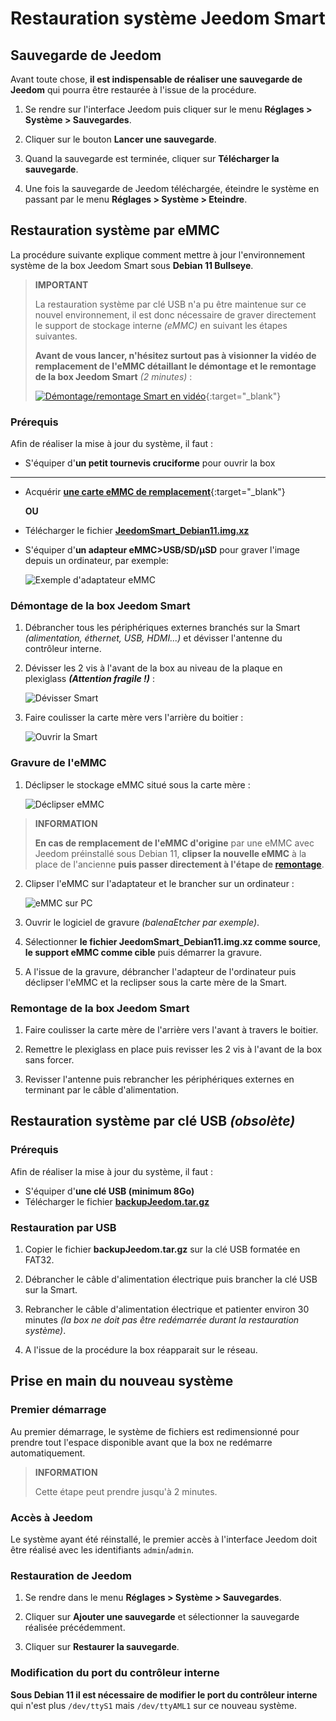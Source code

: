 # Restauration système Jeedom Smart

## Sauvegarde de Jeedom

Avant toute chose, **il est indispensable de réaliser une sauvegarde de Jeedom** qui pourra être restaurée à l'issue de la procédure.

1. Se rendre sur l'interface Jeedom puis cliquer sur le menu **Réglages > Système > Sauvegardes**.

2. Cliquer sur le bouton **Lancer une sauvegarde**.

3. Quand la sauvegarde est terminée, cliquer sur **Télécharger la sauvegarde**.

4. Une fois la sauvegarde de Jeedom téléchargée, éteindre le système en passant par le menu **Réglages > Système > Eteindre**.

## Restauration système par eMMC

La procédure suivante explique comment mettre à jour l'environnement système de la box Jeedom Smart sous **Debian 11 Bullseye**.

>**IMPORTANT**
>
>La restauration système par clé USB n'a pu être maintenue sur ce nouvel environnement, il est donc nécessaire de graver directement le support de stockage interne *(eMMC)* en suivant les étapes suivantes.
>
>**Avant de vous lancer, n'hésitez surtout pas à visionner la vidéo de remplacement de l'eMMC  détaillant le démontage et le remontage de la box Jeedom Smart** *(2 minutes)* :
>
>[![Démontage/remontage Smart en vidéo](https://img.youtube.com/vi/lUhtP687s2E/hqdefault.jpg)](https://youtu.be/lUhtP687s2E){:target="_blank"}

### Prérequis

Afin de réaliser la mise à jour du système, il faut :

- S'équiper d'**un petit tournevis cruciforme** pour ouvrir la box

---

- Acquérir [**une carte eMMC de remplacement**](https://www.domadoo.fr/fr/controleurs-adaptateurs/5539-jeedom-carte-memoire-emmc-16go-de-remplacement-pour-jeedom-smart.html){:target="_blank"}

	**OU**

- Télécharger le fichier [**JeedomSmart_Debian11.img.xz**](https://images.jeedom.com/smart/JeedomSmart_Debian11.img.xz)
- S'équiper d'**un adapteur eMMC>USB/SD/µSD** pour graver l'image depuis un ordinateur, par exemple:

	![Exemple d'adaptateur eMMC](./images/emmc_adapter.jpg)

### Démontage de la box Jeedom Smart

1. Débrancher tous les périphériques externes branchés sur la Smart *(alimentation, éthernet, USB, HDMI...)* et dévisser l'antenne du contrôleur interne.

2. Dévisser les 2 vis à l'avant de la box au niveau de la plaque en plexiglass ***(Attention fragile !)***  :

	 ![Dévisser Smart](./images/smart_unscrew.jpg)

3. Faire coulisser la carte mère vers l'arrière du boitier :

	 ![Ouvrir la Smart](./images/smart_open.jpg)

### Gravure de l'eMMC

1. Déclipser le stockage eMMC situé sous la carte mère :

	 ![Déclipser eMMC](./images/smart_emmc.jpg)

>**INFORMATION**
>
>**En cas de remplacement de l'eMMC d'origine** par une eMMC avec Jeedom préinstallé sous Debian 11, **clipser la nouvelle eMMC** à la place de l'ancienne **puis passer directement à l'étape de [remontage](#Remontage%20de%20la%20box%20Jeedom%20Smart)**.

2. Clipser l'eMMC sur l'adaptateur et le brancher sur un ordinateur :

	 ![eMMC sur PC](./images/emmc_to_pc.jpg)

3. Ouvrir le logiciel de gravure *(balenaEtcher par exemple)*.

4. Sélectionner **le fichier JeedomSmart_Debian11.img.xz comme source**, **le support eMMC comme cible** puis démarrer la gravure.

5. A l'issue de la gravure, débrancher l'adapteur de l'ordinateur puis déclipser l'eMMC et la reclipser sous la carte mère de la Smart.

### Remontage de la box Jeedom Smart

1. Faire coulisser la carte mère de l'arrière vers l'avant à travers le boitier.

2. Remettre le plexiglass en place puis revisser les 2 vis à l'avant de la box sans forcer.

3. Revisser l'antenne puis rebrancher les périphériques externes en terminant par le câble d'alimentation.

## Restauration système par clé USB *(obsolète)*

### Prérequis

Afin de réaliser la mise à jour du système, il faut :

- S'équiper d'**une clé USB (minimum 8Go)**
- Télécharger le fichier [**backupJeedom.tar.gz**](https://images.jeedom.com/smart/backupJeedom.tar.gz)

### Restauration par USB

1. Copier le fichier **backupJeedom.tar.gz** sur la clé USB formatée en FAT32.

2. Débrancher le câble d'alimentation électrique puis brancher la clé USB sur la Smart.

3. Rebrancher le câble d'alimentation électrique et patienter environ 30 minutes *(la box ne doit pas être redémarrée durant la restauration système)*.

4. A l'issue de la procédure la box réapparait sur le réseau.

## Prise en main du nouveau système

### Premier démarrage

Au premier démarrage, le système de fichiers est redimensionné pour prendre tout l'espace disponible avant que la box ne redémarre automatiquement.

>**INFORMATION**
>
>Cette étape peut prendre jusqu'à 2 minutes.

### Accès à Jeedom

Le système ayant été réinstallé, le premier accès à l'interface Jeedom doit être réalisé avec les identifiants `admin`/`admin`.

### Restauration de Jeedom

1. Se rendre dans le menu **Réglages > Système > Sauvegardes**.

2. Cliquer sur **Ajouter une sauvegarde** et sélectionner la sauvegarde réalisée précédemment.

3. Cliquer sur **Restaurer la sauvegarde**.

### Modification du port du contrôleur interne

**Sous Debian 11 il est nécessaire de modifier le port du contrôleur interne** qui n'est plus `/dev/ttyS1` mais `/dev/ttyAML1` sur ce nouveau système.
